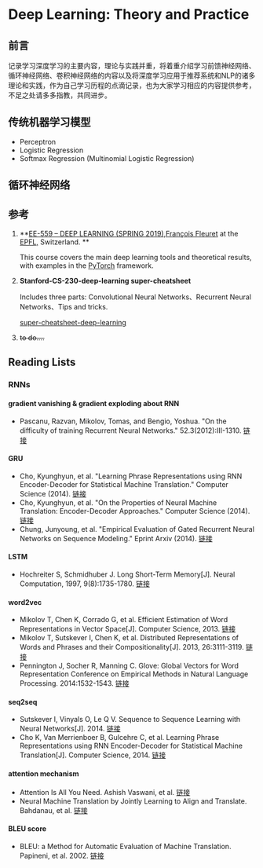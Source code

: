 # Deep Learning: Theory and Practice
## 前言
记录学习深度学习的主要内容，理论与实践并重，将着重介绍学习前馈神经网络、循环神经网络、卷积神经网络的内容以及将深度学习应用于推荐系统和NLP的诸多理论和实践，作为自己学习历程的点滴记录，也为大家学习相应的内容提供参考，不足之处请多多指教，共同进步。

## 传统机器学习模型

- Perceptron
- Logistic Regression
- Softmax Regression (Multinomial Logistic Regression)

## 循环神经网络


## 参考

1. **[EE-559 – DEEP LEARNING (SPRING 2019)](https://fleuret.org/ee559/),[François Fleuret](http://www.idiap.ch/~fleuret/) at the [EPFL,](http://www.epfl.ch/) Switzerland. **

   This course covers the main deep learning tools and theoretical results, with examples in the [PyTorch](http://pytorch.org/) framework.

2. **Stanford-CS-230-deep-learning super-cheatsheet**

   Includes three parts:    Convolutional Neural Networks、Recurrent Neural Networks、Tips and tricks.

   [super-cheatsheet-deep-learning](https://stanford.edu/~shervine/teaching/cs-230/cheatsheet-recurrent-neural-networks#architecture)

3. ~~to do....~~



   ### 


## Reading Lists

### RNNs

#### gradient vanishing & gradient exploding about RNN

- Pascanu, Razvan, Mikolov, Tomas, and Bengio, Yoshua. "On the difficulty of training Recurrent Neural Networks." 52.3(2012):III-1310. [链接](http://proceedings.mlr.press/v28/pascanu13.pdf)

#### GRU

- Cho, Kyunghyun, et al. "Learning Phrase Representations using RNN Encoder-Decoder for Statistical Machine Translation." Computer Science (2014). [链接](https://arxiv.org/pdf/1406.1078v3.pdf)
- Cho, Kyunghyun, et al. "On the Properties of Neural Machine Translation: Encoder-Decoder Approaches." Computer Science (2014). [链接](https://arxiv.org/pdf/1409.1259.pdf)
- Chung, Junyoung, et al. "Empirical Evaluation of Gated Recurrent Neural Networks on Sequence Modeling." Eprint Arxiv (2014). [链接](https://arxiv.org/pdf/1412.3555.pdf)

#### LSTM

- Hochreiter S, Schmidhuber J. Long Short-Term Memory[J]. Neural Computation, 1997, 9(8):1735-1780. [链接](https://www.bioinf.jku.at/publications/older/2604.pdf)

#### word2vec

- Mikolov T, Chen K, Corrado G, et al. Efficient Estimation of Word Representations in Vector Space[J]. Computer Science, 2013. [链接](https://arxiv.org/pdf/1301.3781.pdf)
- Mikolov T, Sutskever I, Chen K, et al. Distributed Representations of Words and Phrases and their Compositionality[J]. 2013, 26:3111-3119. [链接](https://papers.nips.cc/paper/5021-distributed-representations-of-words-and-phrases-and-their-compositionality.pdf)
- Pennington J, Socher R, Manning C. Glove: Global Vectors for Word Representation Conference on Empirical Methods in Natural Language Processing. 2014:1532-1543. [链接](https://www.aclweb.org/anthology/D14-1162)

#### seq2seq

- Sutskever I, Vinyals O, Le Q V. Sequence to Sequence Learning with Neural Networks[J]. 2014. [链接](https://papers.nips.cc/paper/5346-sequence-to-sequence-learning-with-neural-networks.pdf)
- Cho K, Van Merrienboer B, Gulcehre C, et al. Learning Phrase Representations using RNN Encoder-Decoder for Statistical Machine Translation[J]. Computer Science, 2014. [链接](https://arxiv.org/pdf/1406.1078.pdf)

#### attention mechanism

- Attention Is All You Need. Ashish Vaswani, et al. [链接](https://arxiv.org/pdf/1706.03762.pdf)
- Neural Machine Translation by Jointly Learning to Align and Translate. Bahdanau, et al. [链接](https://arxiv.org/pdf/1409.0473.pdf)

#### BLEU score

- BLEU: a Method for Automatic Evaluation of Machine Translation. Papineni, et al. 2002. [链接](https://aclanthology.info/pdf/P/P02/P02-1040.pdf)

